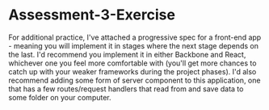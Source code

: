 # Assessment-3-Exercise

For additional practice, I've attached a progressive spec for a front-end app - meaning you will implement it in stages where the next stage depends on the last. I'd recommend you implement it in either Backbone and React, whichever one you feel more comfortable with (you'll get more chances to catch up with your weaker frameworks during the project phases). I'd also recommend adding some form of server component to this application, one that has a few routes/request handlers that read from and save data to some folder on your computer.

